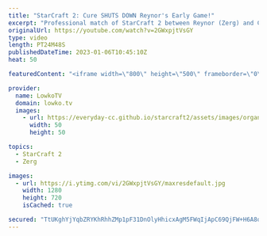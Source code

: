 ```yaml
---
title: "StarCraft 2: Cure SHUTS DOWN Reynor's Early Game!"
excerpt: "Professional match of StarCraft 2 between Reynor (Zerg) and Cure (Terran). In this match it goes poorly for Reynor in the early game, but he stabilizes and forces the macro game. For some reason Cure does not transitions to Ghosts the first chance he gets, so the game gets very close.   Support my work:"
originalUrl: https://youtube.com/watch?v=2GWxpjtVsGY
type: video
length: PT24M48S
publishedDateTime: 2023-01-06T10:45:10Z
heat: 50

featuredContent: "<iframe width=\"800\" height=\"500\" frameborder=\"0\" src=\"https://www.youtube.com/embed/2GWxpjtVsGY\" allow=\"accelerometer; autoplay; encrypted-media; gyroscope; picture-in-picture\" allowfullscreen></iframe>"

provider:
  name: LowkoTV
  domain: lowko.tv
  images:
    - url: https://everyday-cc.github.io/starcraft2/assets/images/organizations/lowko.tv-50x50.jpg
      width: 50
      height: 50

topics:
  - StarCraft 2
  - Zerg

images:
  - url: https://i.ytimg.com/vi/2GWxpjtVsGY/maxresdefault.jpg
    width: 1280
    height: 720
    isCached: true

secured: "TtUKghYjYqbZRYKhRhhZMp1pF31DnOlyHhicxAgM5FWqIjApC69QjFW+H6A8qQso3lYkvsa0TwQNS4FQCvtCujsf1U6QBAv7zvvG79BKTS+satRIDtVIne35nkNh2XPxzfJ0Qpb8YTqVwZPckanhBSynghiFKgdIBMHwIkddNYXjvH3lIwY/SgrBnwgTtOohvZQSNORgGLxd9hXsMQO+R5CCOFKNnpoSLLMznWQpVgJm90oepBUt24BYg2zpA6zpYnXqgpefKFXV0B8yujkh70G6j/GeYTFJM6ZrMfBLtKv4/3bWxhU+JmfeDTv6YW+LQ17JkRcXMT4hQqQ+kFXb3XoIJCxPsk0e/pGKbDi3aaATRva0QZrS1Ih4DSdeKaq6Ufn0TauZRJpKK57w/8PXo1eCfWtMHPsrEr58yUjaAng=;t8gpkXNbnFtte4ck4brjpg=="
---
```


